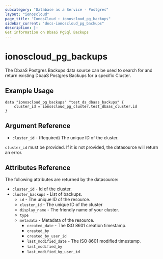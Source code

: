 ```yaml
---
subcategory: "Database as a Service - Postgres"
layout: "ionoscloud"
page_title: "IonosCloud : ionoscloud_pg_backups"
sidebar_current: "docs-ionoscloud_pg_backups"
description: |-
Get information on DbaaS PgSql Backups
---
```


# ionoscloud\_pg_backups

The DbaaS Postgres Backups data source can be used to search for and return existing DbaaS Postgres Backups for a specific Cluster.

## Example Usage

```hcl
data "ionoscloud_pg_backups" "test_ds_dbaas_backups" {
	cluster_id = ionoscloud_pg_cluster.test_dbaas_cluster.id
}
```

## Argument Reference

* `cluster_id` - (Required) The unique ID of the cluster.

`cluster_id` must be provided. If it is not provided, the datasource will return an error.

## Attributes Reference

The following attributes are returned by the datasource:

* `cluster_id` - Id of the cluster.
* `cluster_backups` - List of backups.
    * `id` - The unique ID of the resource.
    * `cluster_id` - The unique ID of the cluster
    * `display_name` - The friendly name of your cluster.
    * `type`
    * `metadata` - Metadata of the resource.
        * `created_date` - The ISO 8601 creation timestamp.
        * `created_by`
        * `created_by_user_id`
        * `last_modified_date` - The ISO 8601 modified timestamp.
        * `last_modified_by`
        * `last_modified_by_user_id`